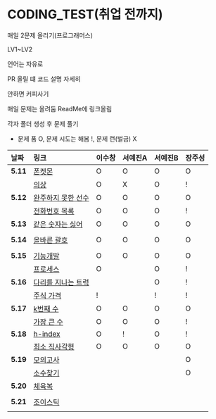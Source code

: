 # CODING_TEST(취업 전까지)
매일 2문제 올리기(프로그래머스)


LV1~LV2


언어는 자유로 


PR 올릴 떄 코드 설명 자세히


안하면 커피사기

매일 문제는 올려둠 ReadMe에 링크올림

각자 폴더 생성 후 문제 풀기

- 문제 품 O, 문제 시도는 해봄 !, 문제 런(벌금) X

| 날짜 | 링크 | 이수창 | 서예진A | 서예진B | 장주성 |
| :----------|:----------|:----------| :----------| :----------| :----------|
| **5.11**| [폰켓몬](https://school.programmers.co.kr/learn/courses/30/lessons/1845)| O | O | O |O |
| | [의상](https://school.programmers.co.kr/learn/courses/30/lessons/42578) | O | X | O | ! |
| **5.12**|  [완주하지 못한 선수](https://school.programmers.co.kr/learn/courses/30/lessons/42576) | O | O | O | O |
| |   [전화번호 목록](https://school.programmers.co.kr/learn/courses/30/lessons/42577) | O | O | O | ! |
| **5.13**| [같은 숫자는 싫어](https://school.programmers.co.kr/learn/courses/30/lessons/12906) | O | O | O | O |
| |  |   |  |  |  |
| **5.14**| [올바른 괄호](https://school.programmers.co.kr/learn/courses/30/lessons/12909)| O | O | O | O |
| |    |  |  |  |  |
| **5.15**| [기능개발](https://school.programmers.co.kr/learn/courses/30/lessons/42586)  | O | O | O | O |
| |[프로세스](https://school.programmers.co.kr/learn/courses/30/lessons/42587)    | O |  | O | ! |
|**5.16** | [다리를 지나는 트럭](https://school.programmers.co.kr/learn/courses/30/lessons/42583)|  |  | O | ! |
|  | [주식 가격](https://school.programmers.co.kr/learn/courses/30/lessons/42584)| ! |  | ! |!  |
| **5.17** |[k번째 수](https://school.programmers.co.kr/learn/courses/30/lessons/42748) | O | O | O |  O|
| |[가장 큰 수](https://school.programmers.co.kr/learn/courses/30/lessons/42746) | O | O | O | ! |
| **5.18** | [h-index](https://school.programmers.co.kr/learn/courses/30/lessons/42747)| O | ! | O | ! |
|  | [최소 직사각형](https://school.programmers.co.kr/learn/courses/30/lessons/86491)| O | O | O |O  |
| **5.19** |[모의고사](https://school.programmers.co.kr/learn/courses/30/lessons/42840)|  |  |  | O |
|  | [소수찾기](https://school.programmers.co.kr/learn/courses/30/lessons/42839)|  |  |  | O |
| **5.20** |[체육복](https://school.programmers.co.kr/learn/courses/30/lessons/42862) |  |  |  |  |
|  | |  |  |  |  |
| **5.21** | [조이스틱](https://school.programmers.co.kr/learn/courses/30/lessons/42860)|  |  |  |  |
|  | |  |  |  |  |
